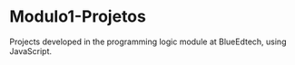 # Modulo1-Projetos
Projects developed in the programming logic module at BlueEdtech, using JavaScript.



